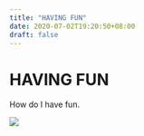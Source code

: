 ```yaml
---
title: "HAVING FUN"
date: 2020-07-02T19:20:50+08:00
draft: false
---
```


# HAVING FUN

How do I have fun.

![](http://cdn.nemoworks.info/ycao.cc/images/HAVING-FUN.png)
